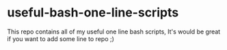 # useful-bash-one-line-scripts
This repo contains all of my useful one line bash scripts, It's would be great if you want to add some line to repo ;)
